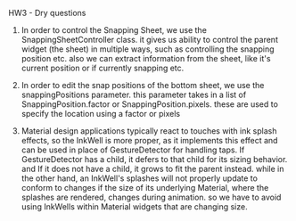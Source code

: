 HW3 - Dry questions

1. In order to control the Snapping Sheet, we use the SnappingSheetController class.
    it gives us ability to control the parent widget (the sheet) in multiple ways,
     such as controlling the snapping position etc. also we can extract information from the
     sheet, like it's current position or if currently snapping etc. 

2. In order to edit the snap positions of the bottom sheet, we use the snappingPositions parameter.
    this parameter takes in a list of SnappingPosition.factor or SnappingPosition.pixels. these are 
    used to specify the location using a factor or pixels 

3. Material design applications typically react to touches with ink splash effects, so the InkWell
    is more proper, as it implements this effect and can be used in place of GestureDetector for
    handling taps.
   If GestureDetector has a child, it defers to that child for its sizing behavior. and If it 
    does not have a child, it grows to fit the parent instead. while in the other hand, 
    an InkWell's splashes will not properly update to conform to changes if the size of its
    underlying Material, where the splashes are rendered, changes during animation.
    so we have to avoid using InkWells within Material widgets that are changing size.